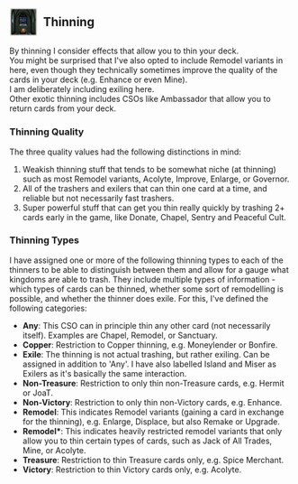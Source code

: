 
## <div style="display: flex; align-items: center;"><img src="../../assets/icons/qualities/thinning.jpg" alt="Thinning icon" width="50"> <span style="margin-left: 10px;">Thinning</span></div>

By thinning I consider effects that allow you to thin your deck.\
You might be surprised that I've also opted to include Remodel variants in here, even though they technically sometimes improve the quality of the cards in your deck (e.g. Enhance or even Mine).\
I am deliberately including exiling here.\
Other exotic thinning includes CSOs like Ambassador that allow you to return cards from your deck.

### Thinning Quality

The three quality values had the following distinctions in mind:

1. Weakish thinning stuff that tends to be somewhat niche (at thinning) such as most Remodel variants, Acolyte, Improve, Enlarge, or Governor.
2. All of the trashers and exilers that can thin one card at a time, and reliable but not necessarily fast trashers.
3. Super powerful stuff that can get you thin really quickly by trashing 2+ cards early in the game, like Donate, Chapel, Sentry and Peaceful Cult.

### Thinning Types

I have assigned one or more of the following thinning types to each of the thinners to be able to distinguish between them and allow for a gauge what kingdoms are able to trash. They include multiple types of information - which types of cards can be thinned, whether some sort of remodelling is possible, and whether the thinner does exile.
For this, I've defined the following categories:

- **Any**: This CSO can in principle thin any other card (not necessarily itself). Examples are Chapel, Remodel, or Sanctuary.
- **Copper**: Restriction to Copper thinning, e.g. Moneylender or Bonfire.
- **Exile**: The thinning is not actual trashing, but rather exiling. Can be assigned in addition to 'Any'. I have also labelled Island and Miser as Exilers as it's basically the same interaction.
- **Non-Treasure**: Restriction to only thin non-Treasure cards, e.g. Hermit or JoaT.
- **Non-Victory**: Restriction to only thin non-Victory cards, e.g. Enhance.
- **Remodel**: This indicates Remodel variants (gaining a card in exchange for the thinning), e.g. Enlarge, Displace, but also Remake or Upgrade.
- **Remodel\***: This indicates heavily restricted remodel variants that only allow you to thin certain types of cards, such as Jack of All Trades, Mine, or Acolyte.
- **Treasure**: Restriction to thin Treasure cards only, e.g. Spice Merchant.
- **Victory**: Restriction to thin Victory cards only, e.g. Acolyte.
